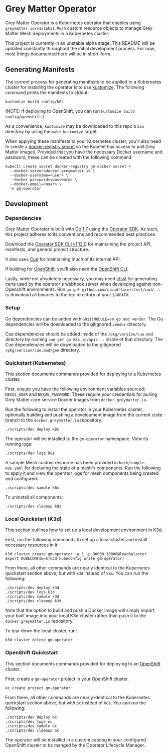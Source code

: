# Grey Matter Operator

Grey Matter Operator is a Kubernetes operator that enables using `greymatter.io/v1alpha1.Mesh` custom resource objects to manage Grey Matter Mesh deployments in a Kubernetes cluster.

This project is currently in an unstable alpha stage. This README will be updated constantly throughout the initial development process. For now, most things documented here will be in short-form.

## Generating Manifests

The current process for generating manifests to be applied to a Kubernetes cluster for installing the operator is to use [kustomize](https://kustomize.io/). The following command prints the manifests to stdout:

```
kustomize build config/k8s
```

(NOTE: If deploying to OpenShift, you can run `kustomize build config/openshift`.)

As a convenience, `kustomize` may be downloaded to this repo's `bin` directory by using the `make kustomize` target.

When applying these manifests to your Kubernetes cluster, you'll also need to create a [docker-registry secret](https://kubernetes.io/docs/concepts/configuration/secret/#docker-config-secrets) so the Kubelet has access to pull Grey Matter images. Provided that you have the necessary Docker username and password, these can be created with the following command:

```
kubectl create secret docker-registry gm-docker-secret \
  --docker-server=docker.greymatter.io \
  --docker-username=<user> \
  --docker-password=<password> \
  --docker-email=<user> \
  -n gm-operator
```

## Development

### Dependencies

Grey Matter Operator is built with [Go 1.7](https://golang.org/dl/) using the [Operator SDK](https://sdk.operatorframework.io). As such, this project adheres to its conventions and recommended best practices.

Download the [Operator SDK CLI v1.12.0](https://sdk.operatorframework.io/docs/installation/) for maintaining the project API, manifests, and general project structure.

It also uses [Cue](https://cuelang.org/docs/install/) for maintaining much of its internal API.

If building for [OpenShift](https://www.redhat.com/en/technologies/cloud-computing/openshift/container-platform), you'll also need the [OpenShift CLI](https://mirror.openshift.com/pub/openshift-v4/x86_64/clients/ocp/).

Lastly, while not absolutely necessary, you may need [cfssl](https://github.com/cloudflare/cfssl) for generating certs used by the operator's webhook server when developing against non-Openshift environments. Run `go get github.com/cloudflare/cfssl/cmd/...` to download all binaries to the `bin` directory of your `$GOPATH`.

### Setup

Go dependencies can be added with `GO111MODULE=on go mod vendor`. The Go dependencies will be downloaded to the gitignored `vendor` directory.

Cue dependencies should be added inside of the `/pkg/version/cue.mod` directory by running `cue get go k8s.io/api/...` inside of that directory. The Cue dependencies will be downloaded to the gitignored `/pkg/version/cue.mod/gen` directory.

### Quickstart (Kubernetes)

This section documents commands provided for deploying to a Kubernetes cluster.

First, ensure you have the following environment variables sourced: `NEXUS_USER` and `NEXUS_PASSWORD`. These require your credentials for pulling Grey Matter core service Docker images from `docker.greymatter.io`.

Run the following to install the operator in your Kubernetes cluster, optionally building and pushing a development image from the current code branch to the `docker.greymatter.io` repository.

```
./scripts/dev deploy k8s
```

The operator will be installed to the `gm-operator` namespace. View its running logs:

```
./scripts/dev logs k8s
```

A sample Mesh custom resource has been provided in `hack/sample-k8s.yaml` for declaring the state of a mesh's components. Run the following to apply it and view the operator logs for mesh components being created and configured:

```
./scripts/dev sample k8s
```

To uninstall all components:

```
./scripts/dev cleanup k8s
```


### Local Quickstart (K3d)

This section outlines how to set up a local development environment in [K3d](https://k3d.io).

First, run the following commands to set up a local cluster and install necessary resources in it:

```
k3d cluster create gm-operator -a 1 -p 30000:10808@loadbalancer
export KUBECONFIG=$(k3d kubeconfig write gm-operator)
```

From there, all other commands are nearly identical to the Kubernetes quickstart section above, but with `k3d` instead of `k8s`. You can run the following:

```
./scripts/dev deploy k3d
./scripts/dev logs k3d
./scripts/dev sample k3d
./scripts/dev cleanup k3d
```

Note that the option to build and push a Docker image will simply import your built image into your local K3d cluster rather than push it to the `docker.greymatter.io` repository.

To tear down the local cluster, run:

```
k3d cluster delete gm-operator
```


### OpenShift Quickstart

This section documents commands provided for deploying to an [OpenShift](https://www.redhat.com/en/technologies/cloud-computing/openshift/container-platform) cluster.

First, create a `gm-operator` project in your OpenShift cluster.

```
oc create project gm-operator
```

From there, all other commands are nearly identical to the Kubernetes quickstart section above, but with `oc` instead of `k8s`. You can run the following:

```
./scripts/dev deploy oc
./scripts/dev logs oc
./scripts/dev sample oc
./scripts/dev cleanup oc
```

The operator will be installed in a custom catalog in your configured OpenShift cluster to be manged by the Operator Lifecycle Manager.
